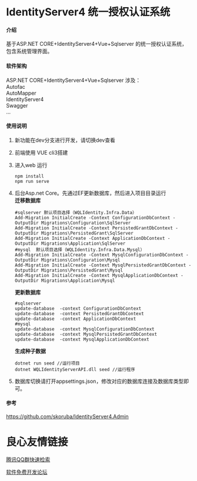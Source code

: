# IdentityServer4 统一授权认证系统

#### 介绍
基于ASP.NET CORE+IdentityServer4+Vue+Sqlserver 的统一授权认证系统，包含系统管理界面。

#### 软件架构
ASP.NET CORE+IdentityServer4+Vue+Sqlserver
涉及：  
Autofac  
AutoMapper  
IdentityServer4  
Swagger  
...

#### 使用说明
1. 新功能在dev分支进行开发，请切换dev查看
2. 前端使用 VUE cli3搭建  
3. 进入web 运行 
    ```
    npm install  
    npm run serve
    ```
4. 后台Asp.net Core。先通过EF更新数据库，然后进入项目目录运行   
    **迁移数据库**
    ```
    #sqlserver 默认项目选择（WQLIdentity.Infra.Data）
    Add-Migration InitialCreate -Context ConfigurationDbContext -OutputDir Migrations\Configuration\SqlServer
    Add-Migration InitialCreate -Context PersistedGrantDbContext -OutputDir Migrations\PersistedGrant\SqlServer
    Add-Migration InitialCreate -Context ApplicationDbContext -OutputDir Migrations\Application\SqlServer
    #mysql  默认项目选择（WQLIdentity.Infra.Data.Mysql）
    Add-Migration InitialCreate -Context MysqlConfigurationDbContext -OutputDir Migrations\Configuration\Mysql
    Add-Migration InitialCreate -Context MysqlPersistedGrantDbContext -OutputDir Migrations\PersistedGrant\Mysql
    Add-Migration InitialCreate -Context MysqlApplicationDbContext -OutputDir Migrations\Application\Mysql
    ```
    **更新数据库**  
    ```
    #sqlserver
    update-database  -context ConfigurationDbContext
    update-database  -context PersistedGrantDbContext
    update-database  -context ApplicationDbContext
    #mysql
    update-database  -context MysqlConfigurationDbContext
    update-database  -context MysqlPersistedGrantDbContext
    update-database  -context MysqlApplicationDbContext
    ```
    **生成种子数据**
    ```
    dotnet run seed //运行项目
    dotnet WQLIdentityServerAPI.dll seed //运行程序
    ```
    
5. 数据库切换请打开appsettings.json，修改对应的数据库连接及数据库类型即可。



#### 参考
https://github.com/skoruba/IdentityServer4.Admin

 # 良心友情链接

[腾讯QQ群快速检索](http://u.720life.cn/s/8cf73f7c)

[软件免费开发论坛](http://u.720life.cn/s/bbb01dc0)